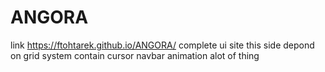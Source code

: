 # ANGORA
link https://ftohtarek.github.io/ANGORA/
complete ui site 
this side depond on grid system 
contain cursor navbar animation alot of thing 
